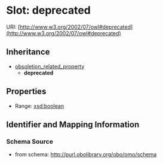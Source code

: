 # Slot: deprecated

URI: [http://www.w3.org/2002/07/owl#deprecated](http://www.w3.org/2002/07/owl#deprecated)




## Inheritance

* [obsoletion_related_property](obsoletion_related_property.md)
    * **deprecated**



## Properties

 * Range: [xsd:boolean](http://www.w3.org/2001/XMLSchema#boolean)



## Identifier and Mapping Information







### Schema Source


* from schema: http://purl.obolibrary.org/obo/omo/schema




